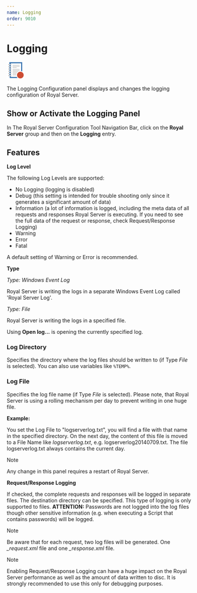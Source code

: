 ```yaml
---
name: Logging
order: 9010
---
```


# Logging

<img src="/r2021/images/RoyalServer/Logging_48x48.png" class="icon-def" alt="" />

The Logging Configuration panel displays and changes the logging configuration of Royal Server.

## Show or Activate the Logging Panel

In The Royal Server Configuration Tool Navigation Bar, click on the **Royal Server** group and then on the **Logging** entry.

## Features

**Log Level**

The following Log Levels are supported:

- No Logging (logging is disabled)
- Debug (this setting is intended for trouble shooting only since it generates a significant amount of data)
- Information (a lot of information is logged, including the meta data of all requests and responses Royal Server is executing. If you need to see the full data of the request or response, check Request/Response Logging)
- Warning
- Error
- Fatal

A default setting of Warning or Error is recommended.

**Type**

_Type: Windows Event Log_

Royal Server is writing the logs in a separate Windows Event Log called 'Royal Server Log'.

_Type: File_

Royal Server is writing the logs in a specified file.

Using **Open log...** is opening the currently specified log.

### Log Directory

Specifies the directory where the log files should be written to (if Type _File_ is selected). You can also use variables like `%TEMP%`.

### Log File

Specifies the log file name (if Type _File_ is selected). Please note, that Royal Server is using a rolling mechanism per day to prevent writing in one huge file.

**Example:**

You set the Log File to "logserverlog.txt", you will find a file with that name in the specified directory. On the next day, the content of this file is moved to a File Name like _logserverlog<yyyyMMDD>.txt_, e.g. logserverlog20140709.txt. The file logserverlog.txt always contains the current day.

> [!NOTE]
> Any change in this panel requires a restart of Royal Server.

**Request/Response Logging**

If checked, the complete requests and responses will be logged in separate files. The destination directory can be specified. This type of logging is only supported to files. **ATTENTION:** Passwords are not logged into the log files though other sensitive information (e.g. when executing a Script that contains passwords) will be logged. 

> [!NOTE]
> Be aware that for each request, two log files will be generated. One _<guid>\_request.xml_ file and one _<guid>\_response.xml_ file.

> [!NOTE]
> Enabling Request/Response Logging can have a huge impact on the Royal Server performance as well as the amount of data written to disc. It is strongly recommended to use this only for debugging purposes.
